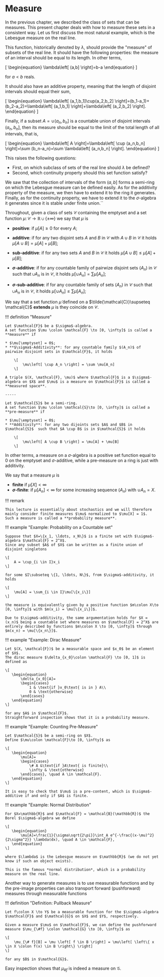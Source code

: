 # Measure

In the previous chapter, we described the class of sets that can be measures.
This present chapter deals with how to measure these sets in a consistent way.
Let us first discuss the most natural example, which is the Lebesgue measure on the real line.

This function, historically denoted by $\lambda$, should provide the "measure" of subsets of the real line.
It should have the following properties: the measure of an interval should be equal to its length.
In other terms,

\[
\begin{equation}
    \lambda\left[ (a,b] \right]=b-a
\end{equation}
\]

for $a<b$ reals.

It should also have an additive property, meaning that the length of disjoint intervals should equal their sum,

\[
\begin{equation}
    \lambda\left[ (a_1,b_1]\cup(a_2,b_2] \right]=(b_1-a_1)+(b_2-a_2)=\lambda\left[ (a_1,b_1] \right]+\lambda\left[ (a_2,b_2] \right].
\end{equation}
\]

Finally, if a subset $A=\cup (a_n,b_n]$ is a countable union of disjoint intervals $(a_n,b_n]$, then its measure should be equal to the limit of the total length of all intervals, that is,

\[
\begin{equation}
    \lambda\left[ A \right]=\lambda\left[ \cup (a_n,b_n] \right]=\sum (b_n-a_n)=\sum \lambda\left[ (a_n,b_n] \right].
\end{equation}
\]

This raises the following questions:

* First, on which subclass of sets of the real line should $\lambda$ be defined?
* Second, which continuity property should this set function satisfy?

We saw that the collection of intervals of the form $(a,b]$ forms a semi-ring on which the Lebesgue measure can be defined easily.
As for the additivity property of the measure, we then have to extend it to the ring it generates.
Finally, as for the continuity property, we have to extend it to the $\sigma$-algebra it generates since it is stable under finite union.``


Throughout, given a class of sets $\mathcal{C}$ containing the emptyset and a set function $\mu \colon \mathcal{C} \to \mathbb{R}\cup\{\pm \infty\}$ we say that $\mu$ is

* **positive**: if $\mu[A]\geq 0$ for every $A$;
* **additive**: if for any two disjoint sets $A$ and $B$ in $\mathcal{C}$ with $A\cup B$ in $\mathcal{C}$ it holds $\mu[A\cup B] = \mu[A] + \mu[B]$;
* **sub-additive**: if for any two sets $A$ and $B$ in $\mathcal{C}$ it holds $\mu[A\cup B] \leq \mu[A] + \mu[B]$;

* **$\sigma$-additive**: if for any countable family of pairwize disjoint sets $(A_n)$ in $\mathcal{C}$ such that $\cup A_n$ is in $\mathcal{C}$, it holds $\mu [\cup A_n] = \sum \mu[A_n]$;
* **$\sigma$-sub-additive**: if for any countable family of sets $(A_n)$ in $\mathcal{C}$ such that $\cup A_n$ is in $\mathcal{C}$, it holds $\mu [\cup A_n] \leq  \sum \mu[A_n]$;

We say that a set function $\tilde{\mu}$ defined on a $\tilde{\mathcal{C}}\supseteq \mathcal{C}$ **extends** $\mu$ is they coincide on $\mathcal{C}$.


!!! definition "Measure"

    Let $\mathcal{F}$ be a $\sigma$-algebra.
    A set function $\mu \colon \mathcal{F} \to [0, \infty]$ is called a **measure** if

    * $\mu[\emptyset] = 0$;
    * **$\sigma$-Additivity**: for any countable family $(A_n)$ of pairwize disjoint sets in $\mathcal{F}$, it holds

        \[
            \mu\left[ \cup A_n \right] = \sum \mu[A_n]
        \]

    A triple $(X, \mathcal{F}, \mu)$ where $\mathcal{F}$ is a $\sigma$-algebra on $X$ and $\mu$ is a measure on $\mathcal{F}$ is called a **measured space**.

    -----

    Let $\mathcal{S}$ be a semi-ring.
    A set function $\mu \colon \mathcal{S}\to [0, \infty]$ is called a **pre-measure** if

    * $\mu[\emptyset] = 0$;
    * **Additivity**: for any two dijoints sets $A$ and $B$ in $\mathcal{S}$  such that $A \cup B$ is in $\mathcal{S}$ it holds

        \[
            \mu\left[ A \cup B \right] = \mu[A] + \mu[B]
        \]

In other terms, a measure on a $\sigma$-algebra is a positive set function equal to $0$ on the emptyset and $\sigma$-additive, while a pre-measure on a ring is just with additivity.

We say that a measure $\mu$ is 

* **finite** if $\mu[X]<\infty$
* **$\sigma$-finite**: if $\mu[A_n]<\infty$ for some increasing sequence $(A_n)$ with $\cup A_n = X$.

!!! remark

    This lecture is essentially about stochastics and we will therefore mainly consider finite measures $\mu$ normalized to $\mu[X] = 1$.
    Such a measure is called a **probability measure**.


!!! example "Example: Probability on a Countable set"

    Suppose that $X=\{x_1, \ldots, x_N\}$ is a finite set with $\sigma$-algebra $\mathcal{F} = 2^X$.
    Since any subset $A$ of $X$ can be written as a finite union of disjoint singletons
    
    \[
        A = \cup_{i \in I}x_i
    \]

    for some $I\subseteq \{1, \ldots, N\}$, from $\sigma$-additivity, it holds

    \[
        \mu[A] = \sum_{i \in I}\mu[\{x_i\}]
    \]

    the measure is equivalently given by a positive function $m\colon X\to [0, \infty]$ with $m(x_i) = \mu[\{x_i\}]$.

    Due to $\sigma$-additivity, the same argumentation holds for $X = (x_n)$ being a countable set where measures on $\mathcal{F} = 2^X$ are entirely described by functions $m\colon X \to [0, \infty]$ through $m(x_n) = \mu[\{x_n\}]$.

!!! example "Example: Dirac Measure"

    Let $(X, \mathcal{F})$ be a measurable space and $x_0$ be an element of $X$.
    The dirac measure $\delta_{x_0}\colon \mathcal{F} \to [0, 1]$ is defined as

    \[
       \begin{equation}
           \delta_{x_0}[A]=
           \begin{cases}
               1 & \text{if }x_0\text{ is in } A\\
               0 & \text{otherwise}
           \end{cases}
       \end{equation}
    \]

    for any $A$ in $\mathcal{F}$.
    Straightforward inspection shows that it is a probability measure.


!!! example "Example: Counting Pre-Measure"

    Let $\mathcal{S}$ be a semi-ring on $X$.
    Define $\mu\colon \mathcal{F}\to [0, \infty]$ as

    \[
       \begin{equation}
           \mu[A]=
           \begin{cases}
               \# A &\text{if }A\text{ is finite}\\
               \infty & \text{otherwise}
           \end{cases}, \quad A \in \mathcal{F}.
       \end{equation}
    \]

    It is easy to check that $\mu$ is a pre-content, which is $\sigma$-additive if and only if $A$ is finite.

!!! example "Example: Normal Distribution"

    For $X=\mathbb{R}$ and $\mathcal{F} = \mathcal{B}(\mathbb{R})$ the Borel $\sigma$-algebra we define  

    \[
       \begin{equation}
           \mu[A]=\frac{1}{\sigma\sqrt{2\pi}}\int_A e^{-\frac{(x-\mu)^2}{2\sigma^2}} \lambda(dx), \quad A \in \mathcal{F},
       \end{equation}
    \]

    where $\lambda$ is the Lebesgue measure on $\mathbb{R}$ (we do not yet know if such an object exists).

    This is the famous *normal distribution*, which is a probability measure on the real line.


Another way to generate measures is to use measurable functions and by the pre-image properties can also transport forward (pushforward) measures through measurable functions

!!! definition "Definition: Pullback Measure"

    Let f\colon X \to Y$ be a measurable function for the $\sigma$-algebra $\mathcal{F}$ and $\mathcal{G}$ on $X$ and $Y$, respectively.

    Given a measure $\mu$ on $\mathcal{F}$, we can define the pushforward measure $\mu_{\#f} \colon \mathcal{G} \to [0, \infty]$ as

    \[
        \mu_{\# f}[B] = \mu \left[ f \in B \right] = \mu\left[ \left\{ x \in X \colon f(x) \in B \right\} \right] 
    \]
    
    for any $B$ in $\mathcal{G}$.



Easy inspection shows that $\mu_{\# f}$ is indeed a measure on $\mathcal{G}$.
